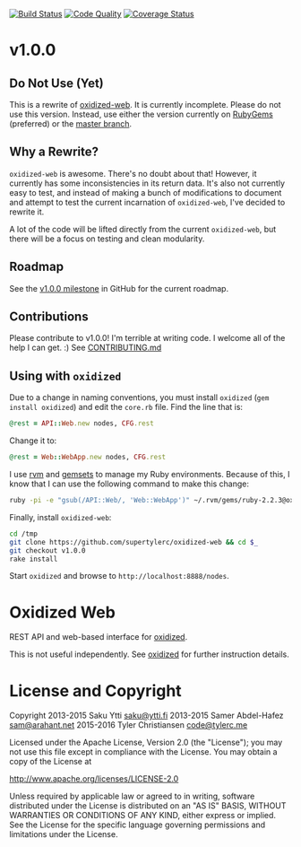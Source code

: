 [![Build Status](https://img.shields.io/travis/supertylerc/oxidized-web/v1.0.0.svg)](https://travis-ci.org/supertylerc/oxidized-web)
[![Code Quality](https://img.shields.io/codeclimate/github/supertylerc/oxidized-web/v1.0.0.svg)](https://codeclimate.com/github/supertylerc/oxidized-web)
[![Coverage Status](https://img.shields.io/coveralls/supertylerc/oxidized-web/v1.0.0.svg)](https://coveralls.io/r/Integralist/Sinderella)

# v1.0.0

## Do Not Use (Yet)

This is a rewrite of [oxidized-web](https://github.com/ytti/oxidized-web).  It
is currently incomplete.  Please do not use this version.  Instead, use either
the version currently on [RubyGems](https://rubygems.org) (preferred) or the
[master branch](https://github.com/ytti/oxidized-web/tree/master).

## Why a Rewrite?

`oxidized-web` is awesome.  There's no doubt about that!  However, it currently
has some inconsistencies in its return data.  It's also not currently easy to
test, and instead of making a bunch of modifications to document and attempt to
test the current incarnation of `oxidized-web`, I've decided to rewrite it.

A lot of the code will be lifted directly from the current `oxidized-web`, but
there will be a focus on testing and clean modularity.

## Roadmap

See the
[v1.0.0 milestone](https://github.com/supertylerc/oxidized-web/milestones/v1.0.0)
in GitHub for the current roadmap.

## Contributions

Please contribute to v1.0.0!  I'm terrible at writing code.  I welcome all of
the help I can get.  :)  See [CONTRIBUTING.md](CONTRIBUTING.md)

## Using with `oxidized`

Due to a change in naming conventions, you must install `oxidized`
(`gem install oxidized`) and edit the `core.rb` file.  Find the line that is:

```ruby
@rest = API::Web.new nodes, CFG.rest
```

Change it to:

```ruby
@rest = Web::WebApp.new nodes, CFG.rest
```

I use [rvm](https://rvm.io) and [gemsets](https://rvm.io/gemsets/creating) to
manage my Ruby environments.  Because of this, I know that I can use the
following command to make this change:

```bash
ruby -pi -e "gsub(/API::Web/, 'Web::WebApp')" ~/.rvm/gems/ruby-2.2.3@oxidized-web-v1/gems/oxidized-0.9.0/lib/oxidized/core.rb
```

Finally, install `oxidized-web`:

```bash
cd /tmp
git clone https://github.com/supertylerc/oxidized-web && cd $_
git checkout v1.0.0
rake install
```

Start `oxidized` and browse to `http://localhost:8888/nodes`.

# Oxidized Web

REST API and web-based interface for
[oxidized](https://github.com/ytti/oxidized).

This is not useful independently.  See
[oxidized](https://github.com/ytti/oxidized) for further instruction details.

# License and Copyright

Copyright 2013-2015 Saku Ytti <saku@ytti.fi>
          2013-2015 Samer Abdel-Hafez <sam@arahant.net>
          2015-2016 Tyler Christiansen <code@tylerc.me>


Licensed under the Apache License, Version 2.0 (the "License");
you may not use this file except in compliance with the License.
You may obtain a copy of the License at

  http://www.apache.org/licenses/LICENSE-2.0

Unless required by applicable law or agreed to in writing, software
distributed under the License is distributed on an "AS IS" BASIS,
WITHOUT WARRANTIES OR CONDITIONS OF ANY KIND, either express or implied.
See the License for the specific language governing permissions and
limitations under the License.

